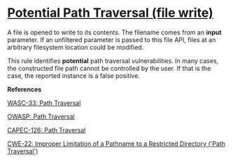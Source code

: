 # [Potential Path Traversal (file write)](https://find-sec-bugs.github.io/bugs.htm#PATH_TRAVERSAL_OUT)

A file is opened to write to its contents. The filename comes from an **input** parameter.
If an unfiltered parameter is passed to this file API, files at an arbitrary filesystem location could be modified.

This rule identifies **potential** path traversal vulnerabilities. In many cases, the constructed file path cannot be controlled
by the user. If that is the case, the reported instance is a false positive.

**References**  

[WASC-33: Path Traversal](http://projects.webappsec.org/w/page/13246952/Path%20Traversal)  

[OWASP: Path Traversal](https://www.owasp.org/index.php/Path_Traversal)  

[CAPEC-126: Path Traversal](https://capec.mitre.org/data/definitions/126.html)  

[CWE-22: Improper Limitation of a Pathname to a Restricted Directory ('Path Traversal')](https://cwe.mitre.org/data/definitions/22.html)